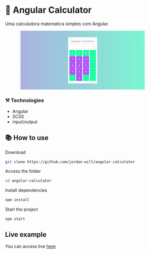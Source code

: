 # 🧮 Angular Calculator

Uma calculadora matemática simples com Angular.

<div align="center">
  <img src="./screen/calculator.gif" alt="Descrição" width="80%"/>
</div>

### ⚒️ Technologies
- Angular
- SCSS
- input/output

## 📚 How to use
Download
```bash
git clone https://github.com/jordan-will/angular-calculator
```
Access the folder
```bash
cd angular-calculator
```
Install dependencies
```bash
npm install
```
Start the project
```bash
npm start
```
## Live example
You can access live [here](https://jordan-will.github.io/angular-calculator/)
